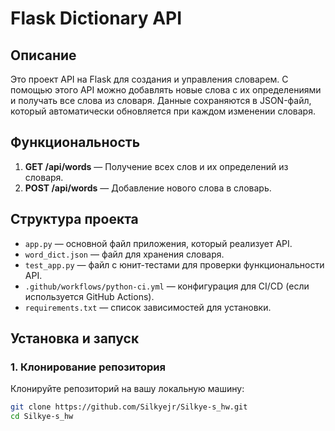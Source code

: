 # Flask Dictionary API

## Описание

Это проект API на Flask для создания и управления словарем. С помощью этого API можно добавлять новые слова с их определениями и получать все слова из словаря. Данные сохраняются в JSON-файл, который автоматически обновляется при каждом изменении словаря.

## Функциональность

1. **GET /api/words** — Получение всех слов и их определений из словаря.
2. **POST /api/words** — Добавление нового слова в словарь.

## Структура проекта

- `app.py` — основной файл приложения, который реализует API.
- `word_dict.json` — файл для хранения словаря.
- `test_app.py` — файл с юнит-тестами для проверки функциональности API.
- `.github/workflows/python-ci.yml` — конфигурация для CI/CD (если используется GitHub Actions).
- `requirements.txt` — список зависимостей для установки.

## Установка и запуск

### 1. Клонирование репозитория

Клонируйте репозиторий на вашу локальную машину:

```bash
git clone https://github.com/Silkyejr/Silkye-s_hw.git
cd Silkye-s_hw
